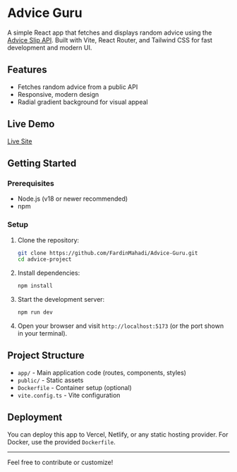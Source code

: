 # Advice Guru

A simple React app that fetches and displays random advice using the [Advice Slip API](https://api.adviceslip.com/). Built with Vite, React Router, and Tailwind CSS for fast development and modern UI.

## Features

- Fetches random advice from a public API
- Responsive, modern design
- Radial gradient background for visual appeal

## Live Demo

[Live Site](https://advice-guru.vercel.app/)

## Getting Started

### Prerequisites

- Node.js (v18 or newer recommended)
- npm

### Setup

1. Clone the repository:
   ```sh
   git clone https://github.com/FardinMahadi/Advice-Guru.git
   cd advice-project
   ```
2. Install dependencies:
   ```sh
   npm install
   ```
3. Start the development server:
   ```sh
   npm run dev
   ```
4. Open your browser and visit `http://localhost:5173` (or the port shown in your terminal).

## Project Structure

- `app/` - Main application code (routes, components, styles)
- `public/` - Static assets
- `Dockerfile` - Container setup (optional)
- `vite.config.ts` - Vite configuration

## Deployment

You can deploy this app to Vercel, Netlify, or any static hosting provider. For Docker, use the provided `Dockerfile`.

---

Feel free to contribute or customize!
